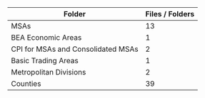 | Folder                             |   Files / Folders |
|------------------------------------|-------------------|
| MSAs                               |                13 |
| BEA Economic Areas                 |                 1 |
| CPI for MSAs and Consolidated MSAs |                 2 |
| Basic Trading Areas                |                 1 |
| Metropolitan Divisions             |                 2 |
| Counties                           |                39 |
